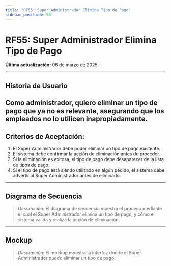 ```yaml
---
title: "RF55: Super Administrador Elimina Tipo de Pago"  
sidebar_position: 56
---
```


# RF55: Super Administrador Elimina Tipo de Pago  

**Última actualización:** 06 de marzo de 2025  

---

## Historia de Usuario  
Como administrador, quiero eliminar un tipo de pago que ya no es relevante, asegurando que los empleados no lo utilicen inapropiadamente.
---

## **Criterios de Aceptación:**  

1. El Super Administrador debe poder eliminar un tipo de pago existente.  
2. El sistema debe confirmar la acción de eliminación antes de proceder.  
3. Si la eliminación es exitosa, el tipo de pago debe desaparecer de la lista de tipos de pago.  
4. Si el tipo de pago está siendo utilizado en algún pedido, el sistema debe advertir al Super Administrador antes de eliminarlo.  

---

## **Diagrama de Secuencia**  

> *Descripción*: El diagrama de secuencia muestra el proceso mediante el cual el Super Administrador elimina un tipo de pago, y cómo el sistema valida y realiza la acción de eliminación.  

---

## **Mockup**  

> *Descripción*: El mockup muestra la interfaz donde el Super Administrador puede eliminar un tipo de pago.  
